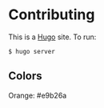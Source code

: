 # Contributing

This is a [Hugo](https://gohugo.io/) site.
To run:

`$ hugo server`

## Colors

Orange: #e9b26a